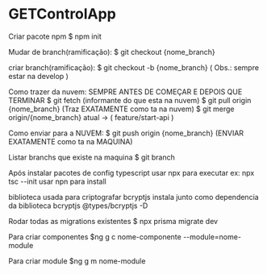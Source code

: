 # GETControlApp

Criar pacote npm
$ npm init

Mudar de branch(ramificação):
$ git checkout {nome_branch}

criar branch(ramificação):
$ git checkout -b {nome_branch} ( Obs.: sempre estar na develop )

Como trazer da nuvem: SEMPRE ANTES DE COMEÇAR E DEPOIS QUE TERMINAR
$ git fetch (informante do que esta na nuvem)
$ git pull origin {nome_branch} (Traz EXATAMENTE como ta na nuvem)
$ git merge origin/{nome_branch} atual -> ( feature/start-api )

Como enviar para a NUVEM:
$ git push origin {nome_branch} (ENVIAR EXATAMENTE como ta na MAQUINA)

Listar branchs que existe na maquina
$ git branch

Após instalar pacotes de config typescript
usar npx para executar ex: npx tsc --init
usar npn para install

biblioteca usada para criptografar
bcryptjs
instala junto como dependencia da biblioteca bcryptjs
@types/bcryptjs -D

Rodar todas as migrations existentes
$ npx prisma migrate dev

Para criar componentes
$ng g c nome-componente --module=nome-module

Para criar module
$ng g m nome-module
